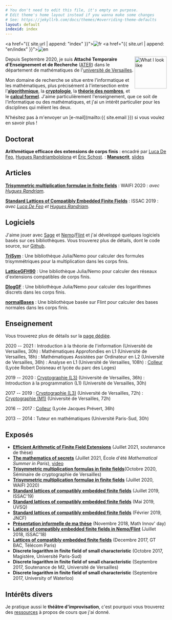 ```yaml
---
# You don't need to edit this file, it's empty on purpose.
# Edit theme's home layout instead if you wanna make some changes
# See: https://jekyllrb.com/docs/themes/#overriding-theme-defaults
layout: default
indexid: index
---
```

<a href="{{ site.url | append: "index" }}"><img src="/fr32.png" alt="fr"></a>
<a href="{{ site.url | append: "en/index" }}"><img src="/uk32.png" alt="en"></a>

<img align="right" src="photo-10x15.jpg" alt="What I look like" width="100px">

Depuis Septembre 2020, je suis **Attaché Temporaire d'Enseignement et de Recherche**
([ATER](https://fr.wikipedia.org/wiki/Attach%C3%A9_temporaire_d%27enseignement_et_de_recherche))
dans le département de mathématiques de l'[université de Versailles](http://www.uvsq.fr/).

Mon domaine de recherche se situe entre l'informatique et les mathématiques,
plus précisément à l'intersection entre
l'[**algorithmique**](https://fr.wikipedia.org/wiki/Algorithmique), la
[**cryptologie**](https://fr.wikipedia.org/wiki/Cryptologie), la 
[**théorie des nombres**](https://fr.wikipedia.org/wiki/Th%C3%A9orie_des_nombres
), et le [**calcul formel**](https://fr.wikipedia.org/wiki/Calcul_formel).
J'aime particulièrement
l'enseignement, que ce soit de l'informatique ou des mathématiques, et j'ai un
intérêt particulier pour les disciplines qui mêlent les deux.

N'hésitez pas à m'envoyer un [e-mail](mailto:{{ site.email }}) si vous
voulez en savoir plus !

## Doctorat

**Arithmétique efficace des extensions de corps finis**
: encadré par [Luca De Feo](http://defeo.lu/),
[Hugues Randriambololona](http://perso.telecom-paristech.fr/~randriam/)
et [Éric Schost](https://cs.uwaterloo.ca/~eschost/).
: [**Manuscrit**](thesis-off.pdf), [slides](talk-defense.pdf)


## Articles

**[Trisymmetric multiplication formulae in finite fields](tri-sym.pdf)**
: WAIFI 2020
: *avec [Hugues Randriam](http://perso.telecom-paristech.fr/~randriam/).*

**[Standard Lattices of Compatibly Embedded Finite Fields](https://hal.archives-ouvertes.fr/hal-02136976)**
: ISSAC 2019
: *avec [Luca De Feo](http://defeo.lu/) et [Hugues Randriam](http://perso.telecom-paristech.fr/~randriam/).*

## Logiciels

J'aime jouer avec [Sage](http://www.sagemath.org/) et
[Nemo](http://nemocas.org/)/[Flint](http://flintlib.org/) et j'ai développé
quelques logiciels basés sur ces bibliothèques. Vous trouverez plus de
détails, dont le code source, sur [Github](https://github.com/erou?tab=repositories).

[**TriSym**](https://github.com/erou/TriSym.jl)
: Une bibliothèque Julia/Nemo pour calculer des formules 
trisymmétriques pour la multiplication dans les corps finis.

[**LatticeGFH90**](https://github.com/erou/LatticeGFH90.jl)
: Une bibliothèque Julia/Nemo pour calculer des réseaux d'extensions compatibles
de corps finis.

[**DlogGF**](https://github.com/erou/DlogGF.jl)
: Une bibliothèque Julia/Nemo pour calculer des logarithmes discrets dans les
corps finis.

[**normalBases**](https://github.com/erou/normalBases)
: Une bibliothèque basée sur Flint pour calculer des bases normales dans les
corps finis.

## Enseignement

Vous trouverez plus de détails sur la [page dédiée](teaching).

2020 -- 2021
: Introduction à la théorie de l'information (Université de Versailles, 30h)
: Mathématiques Approfondies en L1 (Université de Versailles, 18h)
: Mathématiques Assistées par Ordinateur en L2 (Université de Versailles, 36h)
: Analyse en L1 (Université de Versailles, 108h)
: [Colleur](teaching/colles) (Lycée Robert Doisneau et lycée du parc des Loges)

2019 -- 2020
: [Cryptographie (L3)](teaching/crypto-l3) (Université de Versailles, 36h)
: Introduction à la programmation (L1) (Université de Versailles, 30h)

2017 -- 2019
: [Cryptographie (L3)](teaching/crypto-l3) (Université de Versailles, 72h)
: [Cryptographie (M1)](teaching/crypto-m1) (Université de Versailles, 72h)

2016 -- 2017
: [Colleur](teaching/colles) (Lycée Jacques Prévert, 36h)

2013 -- 2014
: Tuteur en mathématiques (Université Paris-Sud, 30h)

## Exposés

* [**Efficient Arithmetic of Finite Field Extensions**](talk-defense.pdf)
  (Juillet 2021, soutenance de thèse)
* [**The mathematics of secrets**](talk-msp.pdf)
  (Juillet 2021, École d'été *Mathematical Summer in Paris*),
[video](https://www.mathematicalsummerinparis.fr/wp-content/uploads/2021/07/MSP2021Rousseaufinal.mp4)
* [**Trisymmetric multiplication formulas in finite
  fields**](talk-crypto.pdf)(Octobre 2020, Séminaire de cryptographie de
Versailles)
* [**Trisymmetric multiplication formulae in finite fields**](talk-waifi.pdf)
  (Juillet 2020, WAIFI 2020)
* [**Standard lattices of compatibly embedded finite
  fields**](talk-issac2019.pdf)
  (Juillet 2019, ISSAC'19)
* [**Standard lattices of compatibly embedded finite fields**](talk-uvsq.pdf)
  (Mai 2019, UVSQ)
* [**Standard lattices of compatibly embedded finite fields**](talk-jncf.pdf)
  (Février 2019, JNCF)
* [**Présentation informelle de ma thèse**](talk-dim.pdf) (Novembre 2018, Math Innov' day)
* [**Latices of compatibly embedded finite fields in Nemo/Flint**](https://mybinder.org/v2/gh/erou/Nemo-embeddings-demo/master?filepath=demo.ipynb) (Juillet 2018, ISSAC'18)
* [**Lattices of compatibly embedded finite fields**](talk-gtbac.pdf) (Decembre 2017, GT BAC,
  Télécom Paris)
* **Discrete logarithm in finite field of small characteristic** (Octobre
  2017, Magistère, Université Paris-Sud)
* **Discrete logarithm in finite field of small characteristic** (Septembre
  2017, Soutenance de M2, Université de Versailles)
* **Discrete logarithm in finite field of small characteristic** (Septembre
  2017, University of Waterloo)

## Intérêts divers

Je pratique aussi le **théâtre d'improvisation**, c'est pourquoi vous
trouverez des [ressources](impro) à propos de cours que j'ai donné.
